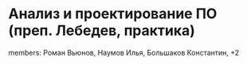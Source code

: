 # Анализ и проектирование ПО (преп. Лебедев, практика)
members: Роман Вьюнов, Наумов Илья, Большаков Константин, +2
